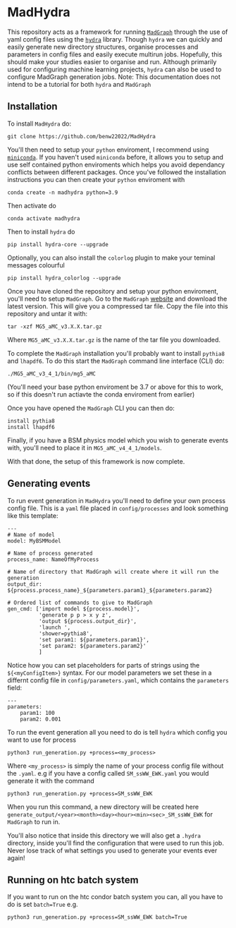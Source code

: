 MadHydra
========================

This repository acts as a framework for running [`MadGraph`](https://launchpad.net/mg5amcnlo) through the use of yaml config files using the [`hydra`](https://hydra.cc/) library. Though `hydra` we can quickly and easily generate new directory structures, organise processes and parameters in config files and easily execute multirun jobs. Hopefully, this should make your studies easier to organise and run.
Although primarily used for configuring machine learning projects, `hydra` can also be used to configure MadGraph generation jobs.
Note: This documentation does not intend to be a tutorial for both `hydra` and `MadGraph`

Installation
-------------------
To install `MadHydra` do:
```
git clone https://github.com/benw22022/MadHydra
```
You'll then need to setup your `python` enviroment, I recommend using [`miniconda`](https://docs.conda.io/en/latest/miniconda.html). If you haven't used `miniconda` before, it allows you to setup and use self contained python enviroments which helps you avoid dependancy conflicts between different packages.
Once you've followed the installation instructions you can then create your `python` enviroment with
```
conda create -n madhydra python=3.9
```
Then activate do
```
conda activate madhydra
```
Then to install `hydra` do 
```
pip install hydra-core --upgrade
```
Optionally, you can also install the `colorlog` plugin to make your teminal messages colourful
```
pip install hydra_colorlog --upgrade
``` 

Once you have cloned the repository and setup your python enviroment, you'll need to setup `MadGraph`. Go to the `MadGraph` [website](https://launchpad.net/mg5amcnlo) and download the latest version. This will give you a compressed tar file. Copy the file into this repository and untar it with:
```
tar -xzf MG5_aMC_v3.X.X.tar.gz
```
Where `MG5_aMC_v3.X.X.tar.gz` is the name of the tar file you downloaded.

To complete the `MadGraph` installation you'll probably want to install `pythia8` and `lhapdf6`. To do this start the `MadGraph` command line interface (CLI) do:
```
./MG5_aMC_v3_4_1/bin/mg5_aMC
```
(You'll need your base python enviroment be 3.7 or above for this to work, so if this doesn't run actiavte the conda enviroment from earlier)

Once you have opened the `MadGraph` CLI you can then do:
```
install pythia8
install lhapdf6
```

Finally, if you have a BSM physics model which you wish to generate events with, you'll need to place it in `MG5_aMC_v4_4_1/models`.

With that done, the setup of this framework is now complete. 

Generating events
--------------------------

To run event generation in `MadHydra` you'll need to define your own process config file. This is a `yaml` file placed in `config/processes` and look something like this template:
```
---
# Name of model
model: MyBSMModel 

# Name of process generated
process_name: NameOfMyProcess

# Name of directory that MadGraph will create where it will run the generation
output_dir: ${process.process_name}_${parameters.param1}_${parameters.param2}

# Ordered list of commands to give to MadGraph
gen_cmd: ['import model ${process.model}',
          'generate p p > x y z',
          'output ${process.output_dir}',
          'launch ',
          'shower=pythia8',
          'set param1: ${parameters.param1}',
          'set param2: ${parameters.param2}'
          ]
```

Notice how you can set placeholders for parts of strings using the `${<myConfigItem>}` syntax. 
For our model parameters we set these in a differnt config file in `config/parameters.yaml`, which contains the `parameters` field:
```
--- 
parameters:
    param1: 100 
    param2: 0.001
```

To run the event generation all you need to do is tell `hydra` which config you want to use for process

```
python3 run_generation.py +process=<my_process>
```
Where `<my_process>` is simply the name of your process config file without the `.yaml`. e.g if you have a config called `SM_ssWW_EWK.yaml` you would generate it with the command
```
python3 run_generation.py +process=SM_ssWW_EWK
```

When you run this command, a new directory will be created here `generate_output/<year><month><day><hour><min><sec>_SM_ssWW_EWK` for `MadGraph` to run in.

You'll also notice that inside this directory we will also get a `.hydra` directory, inside you'll find the configuration that were used to run this job. Never lose track of what settings you used to generate your events ever again!

Running on htc batch system
------------------------------------
If you want to run on the htc condor batch system you can, all you have to do is set `batch=True` e.g.
```
python3 run_generation.py +process=SM_ssWW_EWK batch=True
```